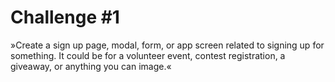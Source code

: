 # Challenge #1
»Create a sign up page, modal, form, or app screen related to signing up for something. It could be for a volunteer event, contest registration, a giveaway, or anything you can image.«